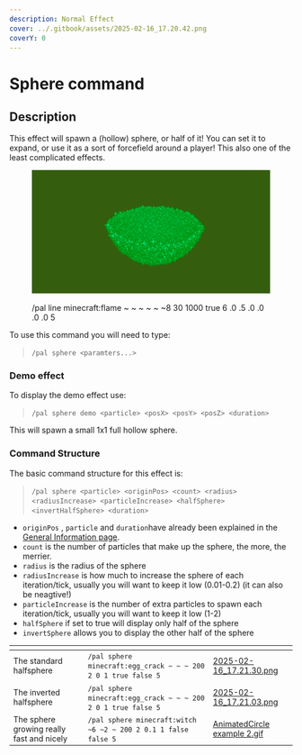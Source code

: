 ```yaml
---
description: Normal Effect
cover: ../.gitbook/assets/2025-02-16_17.20.42.png
coverY: 0
---
```


# Sphere command

## Description

This effect will spawn a (hollow) sphere, or half of it! You can set it to expand, or use it as a sort of forcefield around a player! This also one of the least complicated effects.

<figure><img src="../.gitbook/assets/2025-02-16_17.21.03.png" alt="" width="563"><figcaption><p>/pal line minecraft:flame ~ ~ ~ ~ ~ ~8 30 1000 true 6 .0 .5 .0 .0 .0 .0 5</p></figcaption></figure>

To use this command you will need to type:

> `/pal sphere <paramters...>`

### Demo effect

To display the demo effect use:

> `/pal sphere demo <particle> <posX> <posY> <posZ> <duration>`

This will spawn a small 1x1 full hollow sphere.

### Command Structure

The basic command structure for this effect is:

> `/pal sphere <particle> <originPos> <count> <radius> <radiusIncrease> <particleIncrease> <halfSphere> <invertHalfSphere> <duration>`

* `originPos` , `particle` and `duration`have already been explained in the [General Information page](general-information.md).
* `count` is the number of particles that make up the sphere, the more, the merrier.
* `radius` is the radius of the sphere
* `radiusIncrease` is how much to increase the sphere of each iteration/tick, usually you will want to keep it low (0.01-0.2) (it can also be neagtive!)
* `particleIncrease` is the number of extra particles to spawn each iteration/tick, usually you will want to keep it low (1-2)
* `halfSphere` if set to true will display only half of the sphere
* `invertSphere` allows you to display the other half of the sphere



<table data-view="cards"><thead><tr><th></th><th></th><th data-hidden data-card-cover data-type="files"></th></tr></thead><tbody><tr><td>The standard halfsphere</td><td><code>/pal sphere minecraft:egg_crack ~ ~ ~ 200 2 0 1 true false 5</code></td><td><a href="../.gitbook/assets/2025-02-16_17.21.30.png">2025-02-16_17.21.30.png</a></td></tr><tr><td>The inverted halfsphere</td><td><code>/pal sphere minecraft:egg_crack ~ ~ ~ 200 2 0 1 true false 5</code></td><td><a href="../.gitbook/assets/2025-02-16_17.21.03.png">2025-02-16_17.21.03.png</a></td></tr><tr><td>The sphere growing really fast and nicely</td><td><code>/pal sphere minecraft:witch ~6 ~2 ~ 200 2 0.1 1 false false 5</code></td><td><a href="../.gitbook/assets/AnimatedCircle example 2.gif">AnimatedCircle example 2.gif</a></td></tr></tbody></table>
